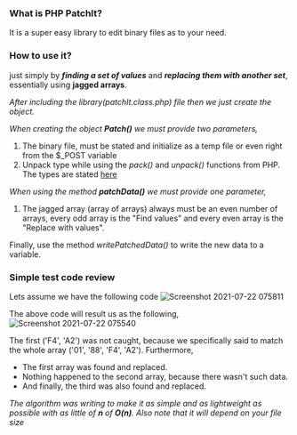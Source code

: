 ### What is PHP PatchIt?
It is a super easy library to edit binary files as to your need.

### How to use it?
just simply by **_finding a set of values_** and **_replacing them with another set_**, essentially using **jagged arrays**.

_After including the library(patchIt.class.php) file then we just create the object._

_When creating the object **Patch()** we must provide two parameters,_
1. The binary file, must be stated and initialize as a temp file or even right from the $_POST variable
2. Unpack type while using the _pack()_ and  _unpack()_ functions from PHP. The types are stated [here](https://www.programmersought.com/article/27944157303/)

_When using the method **patchData()** we must provide one parameter,_
1. The jagged array (array of arrays) always must be an even number of arrays, every odd array is the "Find values" and every even array is the "Replace with values".

Finally, use the method _writePatchedData()_ to write the new data to a variable.

### Simple test code review
Lets assume we have the following code
![Screenshot 2021-07-22 075811](https://user-images.githubusercontent.com/19475395/126592541-dcf0c869-1b78-4acd-b5ee-7d4211e3ecc6.png)


The above code will result us as the following,
![Screenshot 2021-07-22 075540](https://user-images.githubusercontent.com/19475395/126592087-5d941060-6739-435c-ba34-43985b58514d.png)


The first ('F4', 'A2') was not caught, because we specifically said to match the whole array ('01', '88', 'F4', 'A2').
Furthermore,
- The first array was found and replaced.
- Nothing happened to the second array, because there wasn't such data.
- And finally, the third was also found and replaced.

_The algorithm was writing to make it as simple and as lightweight as possible with as little of **n** of **O(n)**. Also note that it will depend on your file size_
